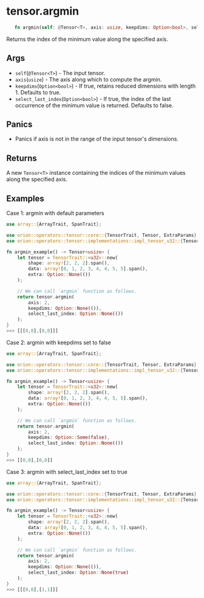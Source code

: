 # tensor.argmin

```rust 
   fn argmin(self: @Tensor<T>, axis: usize, keepdims: Option<bool>, select_last_index: Option<bool>) -> Tensor<usize>;
```

Returns the index of the minimum value along the specified axis.

## Args

* `self`(`@Tensor<T>`) - The input tensor.
* `axis`(`usize`) - The axis along which to compute the argmin.
* `keepdims`(`Option<bool>`) - If true, retains reduced dimensions with length 1. Defaults to true.
* `select_last_index`(`Option<bool>`) - If true, the index of the last occurrence of the minimum value is returned. Defaults to false.   

## Panics

* Panics if axis is not in the range of the input tensor's dimensions.

## Returns 

A new `Tensor<T>` instance containing the indices of the minimum values along the specified axis.

## Examples

Case 1: argmin with default parameters

```rust
use array::{ArrayTrait, SpanTrait};

use orion::operators::tensor::core::{TensorTrait, Tensor, ExtraParams};
use orion::operators::tensor::implementations::impl_tensor_u32::{Tensor_u32};

fn argmin_example() -> Tensor<usize> {
    let tensor = TensorTrait::<u32>::new(
        shape: array![2, 2, 2].span(),
        data: array![0, 1, 2, 3, 4, 4, 5, 5].span(),
        extra: Option::None(())
    );

    // We can call `argmin` function as follows.
    return tensor.argmin(
        axis: 2,
        keepdims: Option::None(()),
        select_last_index: Option::None(())
    );
}
>>> [[[0,0],[0,0]]]

```
Case 2: argmin with keepdims set to false

```rust
use array::{ArrayTrait, SpanTrait};

use orion::operators::tensor::core::{TensorTrait, Tensor, ExtraParams};
use orion::operators::tensor::implementations::impl_tensor_u32::{Tensor_u32};

fn argmin_example() -> Tensor<usize> {
    let tensor = TensorTrait::<u32>::new(
        shape: array![2, 2, 2].span(),
        data: array![0, 1, 2, 3, 4, 4, 5, 5].span(),
        extra: Option::None(())
    );

    // We can call `argmin` function as follows.
    return tensor.argmin(
        axis: 2,
        keepdims: Option::Some(false),
        select_last_index: Option::None(())
    );
}
>>> [[0,0],[0,0]]
```

Case 3: argmin with select_last_index set to true

```rust
use array::{ArrayTrait, SpanTrait};

use orion::operators::tensor::core::{TensorTrait, Tensor, ExtraParams};
use orion::operators::tensor::implementations::impl_tensor_u32::{Tensor_u32};

fn argmin_example() -> Tensor<usize> {
    let tensor = TensorTrait::<u32>::new(
        shape: array![2, 2, 2].span(),
        data: array![0, 1, 2, 3, 4, 4, 5, 5].span(),
        extra: Option::None(())
    );

    // We can call `argmin` function as follows.
    return tensor.argmin(
        axis: 2,
        keepdims: Option::None(()),
        select_last_index: Option::None(true)
    );
}
>>> [[[0,0],[1,1]]]
```
